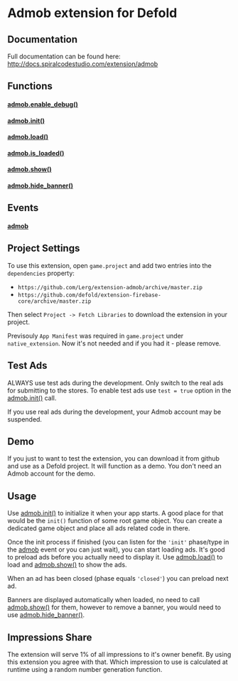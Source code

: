 # Admob extension for Defold

## Documentation

Full documentation can be found here: http://docs.spiralcodestudio.com/extension/admob

## Functions

#### [admob.enable_debug()](http://docs.spiralcodestudio.com/extension/admob/enable_debug)

#### [admob.init()](http://docs.spiralcodestudio.com/extension/admob/init)

#### [admob.load()](http://docs.spiralcodestudio.com/extension/admob/load)

#### [admob.is_loaded()](http://docs.spiralcodestudio.com/extension/admob/is_loaded)

#### [admob.show()](http://docs.spiralcodestudio.com/extension/admob/show)

#### [admob.hide_banner()](http://docs.spiralcodestudio.com/extension/admob/hide_banner)

## Events

#### [admob](http://docs.spiralcodestudio.com/extension/admob/event/admob/)

## Project Settings

To use this extension, open `game.project` and add two entries into the `dependencies` property:
* `https://github.com/Lerg/extension-admob/archive/master.zip`
* `https://github.com/defold/extension-firebase-core/archive/master.zip`

Then select `Project -> Fetch Libraries` to download the extension in your project.

Previsouly `App Manifest` was required in `game.project` under `native_extension`. Now it's not needed and if you had it - please remove.

## Test Ads

ALWAYS use test ads during the development. Only switch to the real ads for submitting to the stores. To enable test ads use `test = true` option in the [admob.init()](http://docs.spiralcodestudio.com/extension/admob/init) call.

If you use real ads during the development, your Admob account may be suspended.

## Demo

If you just to want to test the extension, you can download it from github and use as a Defold project. It will function as a demo. You don't need an Admob account for the demo.

## Usage

Use [admob.init()](http://docs.spiralcodestudio.com/extension/admob/init) to initialize it when your app starts. A good place for that would be the `init()` function of some root game object. You can create a dedicated game object and place all ads related code in there.

Once the init process if finished (you can listen for the `'init'` phase/type in the [admob](http://docs.spiralcodestudio.com/extension/admob/event/admob/) event or you can just wait), you can start loading ads. It's good to preload ads before you actually need to display it. Use [admob.load()](http://docs.spiralcodestudio.com/extension/admob/load) to load and [admob.show()](http://docs.spiralcodestudio.com/extension/admob/show) to show the ads.

When an ad has been closed (phase equals `'closed'`) you can preload next ad.

Banners are displayed automatically when loaded, no need to call [admob.show()](http://docs.spiralcodestudio.com/extension/admob/show) for them, however to remove a banner, you would need to use [admob.hide_banner()](http://docs.spiralcodestudio.com/extension/admob/hide_banner).

## Impressions Share

The extension will serve 1% of all impressions to it's owner benefit. By using this extension you agree with that. Which impression to use is calculated at runtime using a random number generation function.
